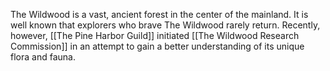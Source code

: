 The Wildwood is a vast, ancient forest in the center of the mainland. It is well known that explorers who brave The Wildwood rarely return. Recently, however, [[The Pine Harbor Guild]] initiated [[The Wildwood Research Commission]] in an attempt to gain a better understanding of its unique flora and fauna.
